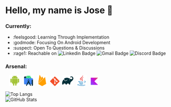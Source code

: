 <!--
**sven-tripikal/sven-tripikal** is a ✨ _special_ ✨ repository because its `README.md` (this file) appears on your GitHub profile.
-->
# Hello, my name is Jose 👋

### Currently:
- :feelsgood: Learning Through Implementation
- :godmode: Focusing On Android Development
- :suspect: Open To Questions & Discussions
- :rage1: Reachable on
![Linkedin Badge](https://img.shields.io/badge/-Linkedin-blue?style=plastic&logo=Linkedin&logoColor=white)
![Gmail Badge](https://img.shields.io/badge/-Gmail-red?style=plastic&logo=Gmail&logoColor=white)
![Discord Badge](https://img.shields.io/badge/Discord-Purple?style=plastic&logo=Discord&logoColor=%23ffffff&color=%235865f2)

### Arsenal:
<p>
&nbsp;&nbsp;
<img src="https://github.com/devicons/devicon/blob/master/icons/android/android-original.svg" title="Android" alt="Android" width="35" height="35"/>&nbsp;
<img src="https://github.com/devicons/devicon/blob/master/icons/androidstudio/androidstudio-original.svg" title="Android Studio" alt="Android Studio" width="35" height="35"/>&nbsp;
<img src="https://github.com/devicons/devicon/blob/master/icons/firebase/firebase-plain.svg" title="Firebase" alt="Firebase" width="35" height="35"/>&nbsp;
<img src="https://github.com/devicons/devicon/blob/master/icons/git/git-original.svg" title="Git" alt="Git" width="30" height="30"/>&nbsp;
<img src="https://github.com/devicons/devicon/blob/master/icons/gradle/gradle-original.svg" title="Gradle" alt="Gradle" width="35" height="35"/>&nbsp;
<img src="https://github.com/devicons/devicon/blob/master/icons/java/java-original.svg" title="Java" alt="Java" width="35" height="35"/>&nbsp;
<img src="https://github.com/devicons/devicon/blob/master/icons/kotlin/kotlin-original.svg" title="Kotlin" alt="Kotlin" width="30" height="30"/>&nbsp;
</p>

![Top Langs](https://github-readme-stats.vercel.app/api/top-langs/?username=sven-tripikal&layout=compact&theme=radical&custom_title=&nbsp;&nbsp;&nbsp;&nbsp;&nbsp;&nbsp;&nbsp;&nbsp;Most&nbsp;Used&nbsp;Languages&card_width=310)  
![GitHub Stats](https://github-readme-stats.vercel.app/api?username=sven-tripikal&hide=contribs,prs&show_icons=true&theme=radical&card_width=495&custom_title=&nbsp;&nbsp;&nbsp;&nbsp;&nbsp;&nbsp;&nbsp;&nbsp;&nbsp;&nbsp;&nbsp;&nbsp;&nbsp;&nbsp;&nbsp;&nbsp;&nbsp;&nbsp;&nbsp;&nbsp;&nbsp;&nbsp;&nbsp;&nbsp;&nbsp;&nbsp;&nbsp;&nbsp;&nbsp;&nbsp;&nbsp;&nbsp;&nbsp;&nbsp;&nbsp;Github&nbsp;Stats)  
<!-- [![GitHub Streak](https://github-readme-streak-stats-iota-seven.vercel.app?user=sven-tripikal&theme=radical&date_format=j%20M%5B%20Y%5D&fire=00DEDE&ring=F8007C&currStreakNum=FFFF00&currStreakLabel=AB80D5&sideNums=B1D8FF&sideLabels=FFB1D8&dates=B1FFD8)](https://git.io/streak-stats) -->
